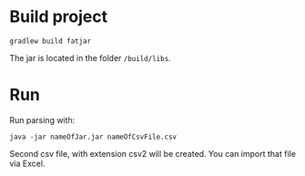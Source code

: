 # Build project
`gradlew build fatjar`

The jar is located in the folder `/build/libs`.

# Run
Run parsing with:

`java -jar nameOfJar.jar nameOfCsvFile.csv`

Second csv file, with extension csv2 will be created. You can import that file via Excel.
